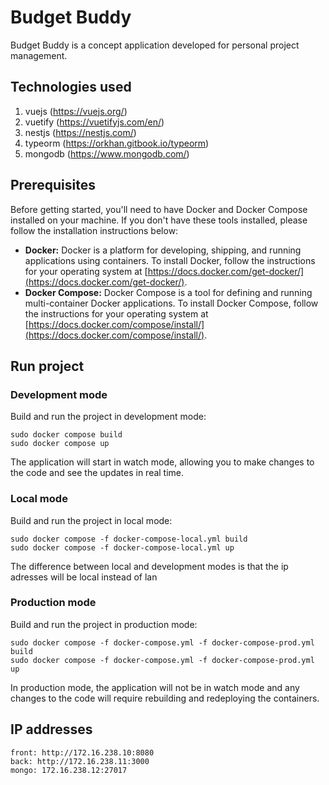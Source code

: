 # Budget Buddy

Budget Buddy is a concept application developed for personal project management.

## Technologies used

1. vuejs (https://vuejs.org/)
2. vuetify (https://vuetifyjs.com/en/)
3. nestjs (https://nestjs.com/)
4. typeorm (https://orkhan.gitbook.io/typeorm)
5. mongodb (https://www.mongodb.com/)

## Prerequisites

Before getting started, you'll need to have Docker and Docker Compose installed on your machine. If you don't have these tools installed, please follow the installation instructions below:

- **Docker:** Docker is a platform for developing, shipping, and running applications using containers. To install Docker, follow the instructions for your operating system at [https://docs.docker.com/get-docker/](https://docs.docker.com/get-docker/).
- **Docker Compose:** Docker Compose is a tool for defining and running multi-container Docker applications. To install Docker Compose, follow the instructions for your operating system at [https://docs.docker.com/compose/install/](https://docs.docker.com/compose/install/).

## Run project

### Development mode

Build and run the project in development mode:

```
sudo docker compose build
sudo docker compose up
```

The application will start in watch mode, allowing you to make changes to the code and see the updates in real time.

### Local mode

Build and run the project in local mode:

```
sudo docker compose -f docker-compose-local.yml build
sudo docker compose -f docker-compose-local.yml up
```

The difference between local and development modes is that the ip adresses will be local instead of lan

### Production mode

Build and run the project in production mode:

```
sudo docker compose -f docker-compose.yml -f docker-compose-prod.yml build
sudo docker compose -f docker-compose.yml -f docker-compose-prod.yml up
```

In production mode, the application will not be in watch mode and any changes to the code will require rebuilding and redeploying the containers.

## IP addresses

```
front: http://172.16.238.10:8080
back: http://172.16.238.11:3000
mongo: 172.16.238.12:27017
```
